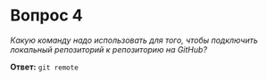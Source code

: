 # Вопрос 4

*Какую команду надо использовать для того, чтобы подключить локальный репозиторий к репозиторию на GitHub?*


**Ответ:** `git remote`
